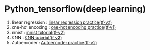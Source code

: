 # Python_tensorflow(deep learning)

1. linear regression : <a href="https://github.com/kimTH65/Python_tensorflow/blob/main/linearRegression.ipynb">linear regression practice(tf-v2)</a> 
2. one-hot encoding : <a href="https://github.com/kimTH65/Python_tensorflow/blob/main/oneHotEncording.ipynb">one-hot encoding practice(tf-v1)</a> 
3. mnist : <a href="https://github.com/kimTH65/Python_tensorflow/blob/main/mNist.ipynb">mnist tutorial(tf-v2)</a> 
4. CNN : <a href="https://github.com/kimTH65/Python_tensorflow/blob/main/CNN.ipynb">CNN tutorial(tf-v2)</a>
4. Autoencoder : <a href="https://github.com/kimTH65/Python_tensorflow/blob/main/Autoencoder.ipynb">Autoencoder practice(tf-v2)</a>
